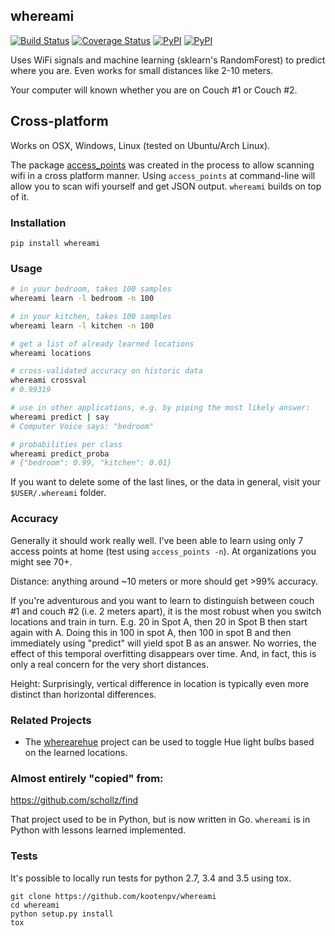 ## whereami

[![Build Status](https://travis-ci.org/kootenpv/whereami.svg?branch=master)](https://travis-ci.org/kootenpv/whereami)
[![Coverage Status](https://coveralls.io/repos/github/kootenpv/whereami/badge.svg?branch=master)](https://coveralls.io/github/kootenpv/whereami?branch=master)
[![PyPI](https://img.shields.io/pypi/v/whereami.svg?style=flat-square)](https://pypi.python.org/pypi/whereami/)
[![PyPI](https://img.shields.io/pypi/pyversions/whereami.svg?style=flat-square)](https://pypi.python.org/pypi/whereami/)

Uses WiFi signals and machine learning (sklearn's RandomForest) to predict where you are. Even works for small distances like 2-10 meters.

Your computer will known whether you are on Couch #1 or Couch #2.

## Cross-platform

Works on OSX, Windows, Linux (tested on Ubuntu/Arch Linux).

The package [access_points](https://github.com/kootenpv/access_points) was created in the process to allow scanning wifi in a cross platform manner. Using `access_points` at command-line will allow you to scan wifi yourself and get JSON output.
`whereami` builds on top of it.

### Installation

    pip install whereami

### Usage

```bash
# in your bedroom, takes 100 samples
whereami learn -l bedroom -n 100

# in your kitchen, takes 100 samples
whereami learn -l kitchen -n 100

# get a list of already learned locations
whereami locations

# cross-validated accuracy on historic data
whereami crossval
# 0.99319

# use in other applications, e.g. by piping the most likely answer:
whereami predict | say
# Computer Voice says: "bedroom"

# probabilities per class
whereami predict_proba
# {"bedroom": 0.99, "kitchen": 0.01}
```

If you want to delete some of the last lines, or the data in general, visit your `$USER/.whereami` folder.

### Accuracy

Generally it should work really well. I've been able to learn using only 7 access points at home (test using `access_points -n`). At organizations you might see 70+.

Distance: anything around ~10 meters or more should get >99% accuracy.

If you're adventurous and you want to learn to distinguish between couch #1 and couch #2 (i.e. 2 meters apart), it is the most robust when you switch locations and train in turn. E.g. 20 in Spot A, then 20 in Spot B then start again with A.
Doing this in 100 in spot A, then 100 in spot B and then immediately using "predict" will yield spot B as an answer. No worries, the effect of this temporal overfitting disappears over time. And, in fact, this is only a real concern for the very short distances.

Height: Surprisingly, vertical difference in location is typically even more distinct than horizontal differences.

### Related Projects
- The [wherearehue](https://github.com/DeastinY/wherearehue) project can be used to toggle Hue light bulbs based on the learned locations.



### Almost entirely "copied" from:

https://github.com/schollz/find

That project used to be in Python, but is now written in Go. `whereami` is in Python with lessons learned implemented.

### Tests

It's possible to locally run tests for python 2.7, 3.4 and 3.5 using tox.

    git clone https://github.com/kootenpv/whereami
    cd whereami
    python setup.py install
    tox
